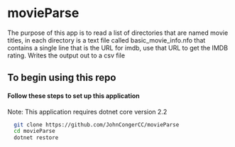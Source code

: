 # movieParse
The purpose of this app is to read a list of directories that are named movie titles, in each directory is a text file called basic_movie_info.nfo that contains a single line that is the URL for imdb, use that URL to get the IMDB rating. Writes the output out to a csv file

## To begin using this repo 
#### Follow these steps to set up this application
Note: This application requires dotnet core version 2.2
``` bash
  git clone https://github.com/JohnCongerCC/movieParse
  cd movieParse
  dotnet restore
```
